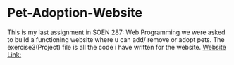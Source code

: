 # Pet-Adoption-Website
This is my last assignment in SOEN 287: Web Programming we were asked to build a functioning website where u can add/ remove or adopt pets.
The exercise3(Project) file is all the code i have written for the website.
[Website Link:](https://users.encs.concordia.ca/~ja_achka/Home_page.php)
